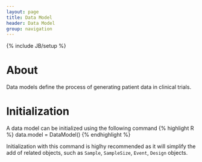 ```yaml
---
layout: page
title: Data Model
header: Data Model
group: navigation
---
```

{% include JB/setup %}

# About
Data models define the process of generating patient data in clinical trials.

# Initialization

A data model can be initialized using the following command
{% highlight R %}
data.model = DataModel()
{% endhighlight %}

Initialization with this command is higlhy recommended as it will simplify the add of related objects, such as 
`Sample`, `SampleSize`, `Event`, `Design` objects. 

